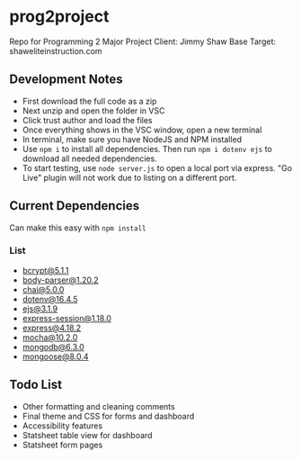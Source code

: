 # prog2project
Repo for Programming 2 Major Project
Client: Jimmy Shaw
Base Target: shaweliteinstruction.com

## Development Notes

- First download the full code as a zip
- Next unzip and open the folder in VSC
- Click trust author and load the files
- Once everything shows in the VSC window, open a new terminal
- In terminal, make sure you have NodeJS and NPM installed
- Use `npm i` to install all dependencies. Then run `npm i dotenv ejs` to download all needed dependencies.
- To start testing, use `node server.js` to open a local port via express. "Go Live" plugin will not work due to listing on a different port.

## Current Dependencies 
Can make this easy with `npm install`
### List
- bcrypt@5.1.1
- body-parser@1.20.2
- chai@5.0.0
- dotenv@16.4.5
- ejs@3.1.9
- express-session@1.18.0
- express@4.18.2
- mocha@10.2.0
- mongodb@6.3.0
- mongoose@8.0.4

## Todo List

- Other formatting and cleaning comments
- Final theme and CSS for forms and dashboard
- Accessibility features
- Statsheet table view for dashboard
- Statsheet form pages
